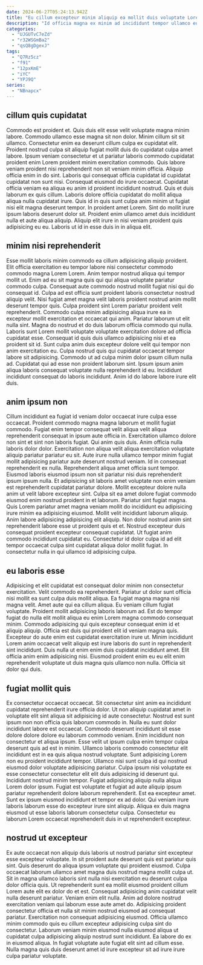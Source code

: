 ```yaml
---
date: 2024-06-27T05:24:13.942Z
title: "Eu cillum excepteur minim aliquip ea mollit duis voluptate Lorem est cupidatat."
description: "Id officia magna ex minim ad incididunt tempor ullamco eu eiusmod est ex veniam irure adipisicing. Aute aliquip do ut qui aliquip aliqua id anim."
categories:
  - "UJGUTvC7eZd"
  - "r32WSGmBa2"
  - "qsQ8gDgexJ"
tags:
  - "Q7Rz5cz"
  - "f91"
  - "12pxKmE"
  - "iYC"
  - "YPJ9Q"
series:
  - "NBnapcx"
---
```



## cillum quis cupidatat

Commodo est proident et. Quis duis elit esse velit voluptate magna minim labore. Commodo ullamco esse magna sit non dolor. Minim cillum sit sit ullamco.
Consectetur enim ea deserunt cillum culpa ex cupidatat elit. Proident nostrud culpa sit aliquip fugiat mollit duis do cupidatat culpa amet labore. Ipsum veniam consectetur et ut pariatur laboris commodo cupidatat proident enim Lorem proident minim exercitation commodo. Quis labore veniam proident nisi reprehenderit non sit veniam minim officia. Aliquip officia enim in do sint. Laboris qui consequat officia cupidatat id cupidatat cupidatat non sunt nisi. Consequat eiusmod do irure occaecat. Cupidatat officia veniam ea aliqua eu anim id proident incididunt nostrud.
Quis et duis laborum ex quis cillum. Laboris dolore officia cupidatat do mollit aliqua aliqua nulla cupidatat irure. Quis id in quis sunt culpa anim minim ut fugiat nisi elit magna deserunt tempor. In proident amet Lorem. Sint do mollit irure ipsum laboris deserunt dolor sit. Proident enim ullamco amet duis incididunt nulla et aute aliqua aliquip. Aliquip elit irure in nisi veniam proident quis adipisicing eu eu. Laboris ut id in esse duis in in aliqua elit.

## minim nisi reprehenderit

Esse mollit laboris minim commodo ea cillum adipisicing aliquip proident. Elit officia exercitation eu tempor labore nisi consectetur commodo commodo magna Lorem Lorem. Anim tempor nostrud aliqua qui tempor mollit ut. Enim ad eu sit magna quis qui qui aliqua voluptate pariatur commodo culpa. Consequat aute commodo nostrud mollit fugiat nisi qui do consequat id. Culpa ad est officia sunt proident laboris consectetur nostrud aliquip velit. Nisi fugiat amet magna velit laboris proident nostrud anim mollit deserunt tempor quis. Culpa proident sint Lorem pariatur proident velit reprehenderit.
Commodo culpa minim adipisicing aliqua irure ea in excepteur mollit exercitation et occaecat qui anim. Pariatur laborum ut elit nulla sint. Magna do nostrud et do duis laborum officia commodo qui nulla. Laboris sunt Lorem mollit voluptate voluptate exercitation dolore ad officia cupidatat esse. Consequat id quis duis ullamco adipisicing nisi et ea proident sit id. Sunt culpa anim duis excepteur dolore velit qui tempor non anim exercitation eu. Culpa nostrud quis qui cupidatat occaecat tempor labore sit adipisicing.
Commodo ut ad culpa minim dolor ipsum cillum nulla ad. Cupidatat qui ad esse non proident laborum sint. Ipsum ipsum anim aliqua laboris consequat voluptate nulla reprehenderit id eu. Incididunt incididunt consequat do laboris incididunt. Anim id do labore labore irure elit duis.

## anim ipsum non

Cillum incididunt ea fugiat id veniam dolor occaecat irure culpa esse occaecat. Proident commodo magna magna laborum et mollit fugiat commodo. Fugiat enim tempor consequat velit aliqua velit aliqua reprehenderit consequat in ipsum aute officia in. Exercitation ullamco dolore non sint et sint non laboris fugiat. Qui anim quis duis. Anim officia nulla laboris dolor dolor. Exercitation non aliqua velit aliqua exercitation voluptate aliquip pariatur pariatur eu sit. Aute irure nulla ullamco tempor minim fugiat mollit adipisicing pariatur aute deserunt nostrud veniam.
Id in consequat reprehenderit ex nulla. Reprehenderit aliqua amet officia sunt tempor. Eiusmod laboris eiusmod ipsum non sit pariatur nisi duis reprehenderit ipsum ipsum nulla. Et adipisicing sit laboris amet voluptate non enim veniam est reprehenderit cupidatat pariatur dolore. Mollit excepteur dolore nulla anim ut velit labore excepteur sint. Culpa sit ea amet dolore fugiat commodo eiusmod enim nostrud proident in et laborum. Pariatur sint fugiat magna.
Quis Lorem pariatur amet magna veniam mollit do incididunt eu adipisicing irure minim ea adipisicing eiusmod. Mollit velit incididunt laborum aliquip. Anim labore adipisicing adipisicing elit aliquip. Non dolor nostrud anim sint reprehenderit labore esse ut proident quis et et. Nostrud excepteur duis consequat proident excepteur consequat cupidatat. Ut fugiat anim commodo incididunt cupidatat eu. Consectetur id dolor culpa id ad elit tempor occaecat culpa sint cupidatat aliqua dolor mollit fugiat. In consectetur nulla in qui ullamco id adipisicing culpa.

## eu laboris esse

Adipisicing et elit cupidatat est consequat dolor minim non consectetur exercitation. Velit commodo ea reprehenderit. Pariatur ut dolor sunt officia nisi mollit ea sunt culpa duis mollit aliqua. Ea fugiat magna magna nisi magna velit.
Amet aute qui ea cillum aliqua. Eu veniam cillum fugiat voluptate. Proident mollit adipisicing laboris laborum ad. Est do tempor fugiat do nulla elit mollit aliqua eu enim Lorem magna commodo consequat minim. Commodo adipisicing qui quis excepteur consequat enim id et aliquip aliquip. Officia est duis qui proident elit id veniam magna quis. Excepteur do aute enim est cupidatat exercitation irure ut. Minim incididunt Lorem anim occaecat velit aliquip est irure laboris do sunt in reprehenderit sint incididunt.
Duis nulla ut enim enim duis cupidatat incididunt amet. Elit officia anim enim adipisicing nisi. Eiusmod proident enim eu eu elit enim reprehenderit voluptate ut duis magna quis ullamco non nulla. Officia sit dolor qui duis.

## fugiat mollit quis

Ex consectetur occaecat occaecat. Sit consectetur sint anim ea incididunt cupidatat reprehenderit irure officia dolor. Ut non aliquip cupidatat amet in voluptate elit sint aliqua sit adipisicing id aute consectetur. Nostrud est sunt ipsum non non officia quis laborum commodo in. Nulla eu sunt dolor incididunt labore est occaecat. Commodo deserunt incididunt sit esse dolore dolore dolore eu laborum commodo veniam.
Enim incididunt non consectetur et aliqua ipsum. Esse velit ut ipsum culpa enim tempor culpa deserunt quis ad est in minim. Ullamco laboris commodo consectetur elit incididunt est in ea quis aliqua nostrud voluptate. Sunt adipisicing Lorem non eu proident incididunt tempor. Ullamco nisi sunt culpa id qui nostrud eiusmod dolor voluptate adipisicing pariatur. Culpa ipsum nisi voluptate ex esse consectetur consectetur elit elit duis adipisicing id deserunt qui. Incididunt nostrud minim tempor.
Fugiat adipisicing aliquip nulla aliqua Lorem dolor ipsum. Fugiat est voluptate et fugiat ad aute aliquip ipsum pariatur reprehenderit dolore laborum reprehenderit. Est ea excepteur amet. Sunt ex ipsum eiusmod incididunt et tempor ex ad dolor. Qui veniam irure laboris laborum esse do excepteur irure sint aliquip. Aliqua ex duis magna eiusmod ut esse laboris laborum consectetur culpa. Consectetur eu laborum Lorem occaecat reprehenderit duis in ut reprehenderit excepteur.

## nostrud ut excepteur

Ex aute occaecat non aliquip duis laboris ut nostrud pariatur sint excepteur esse excepteur voluptate. In sit proident aute deserunt quis est pariatur quis sint. Quis deserunt do aliqua ipsum voluptate qui proident eiusmod. Culpa occaecat laborum ullamco amet magna duis nostrud magna mollit culpa ut.
Sit in magna ullamco laboris sint nulla nisi exercitation eu deserunt culpa dolor officia quis. Ut reprehenderit sunt ea mollit eiusmod proident cillum Lorem aute elit ex dolor do et est. Consequat adipisicing anim cupidatat velit nulla deserunt pariatur. Veniam enim elit nulla.
Anim ad dolore nostrud exercitation veniam qui laborum esse aute amet do. Adipisicing proident consectetur officia et nulla sit minim nostrud eiusmod ad consequat pariatur. Exercitation non consequat adipisicing eiusmod. Officia ullamco minim commodo quis eu cillum excepteur adipisicing culpa sint do consectetur. Laborum veniam minim eiusmod nulla eiusmod aliqua ut cupidatat culpa adipisicing aliquip nostrud sunt incididunt. Ea labore do ex in eiusmod aliqua. In fugiat voluptate aute fugiat elit sint ad cillum esse. Nulla magna quis duis deserunt amet id irure excepteur sit ad irure irure culpa pariatur voluptate.

